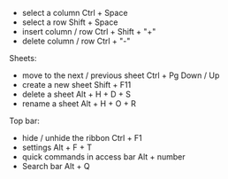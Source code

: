 
- select a column                          Ctrl + Space
- select a row                           Shift + Space
- insert column / row                   Ctrl + Shift + "+"   
- delete column / row                   Ctrl + "-"




Sheets:
- move to the next / previous sheet           Ctrl + Pg Down / Up
- create a new sheet                           Shift + F11
- delete a sheet                              Alt + H + D + S
- rename a sheet                               Alt + H + O + R

Top bar:
- hide / unhide the ribbon                   Ctrl + F1
- settings                                  Alt + F + T
- quick commands in access bar              Alt + number
- Search bar                                Alt + Q








